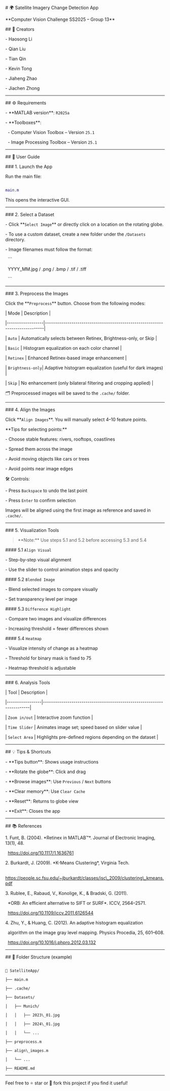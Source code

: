 \# 🌍 Satellite Imagery Change Detection App  

\*\*Computer Vision Challenge SS2025 – Group 13\*\*



\## 👥 Creators

\- Haosong Li  

\- Qian Liu  

\- Tian Qin  

\- Kevin Tong  

\- Jiaheng Zhao  

\- Jiachen Zhong  



---



\## ⚙️ Requirements

\- \*\*MATLAB version\*\*: `R2025a`

\- \*\*Toolboxes\*\*:

&nbsp; - Computer Vision Toolbox – Version `25.1`

&nbsp; - Image Processing Toolbox – Version `25.1`



---



\## 📖 User Guide



\### 1. Launch the App

Run the main file:

```matlab

main.m

```

This opens the interactive GUI.



---



\### 2. Select a Dataset

\- Click \*\*`Select Image`\*\* or directly click on a location on the rotating globe.

\- To use a custom dataset, create a new folder under the `/Datasets` directory.

\- Image filenames must follow the format:

&nbsp; ```

&nbsp; YYYY\_MM.jpg / .png / .bmp / .tif / .tiff

&nbsp; ```



---



\### 3. Preprocess the Images  

Click the \*\*`Preprocess`\*\* button. Choose from the following modes:



| Mode             | Description                                                                 |

|------------------|-----------------------------------------------------------------------------|

| `Auto`           | Automatically selects between Retinex, Brightness-only, or Skip             |

| `Basic`          | Histogram equalization on each color channel                                |

| `Retinex`        | Enhanced Retinex-based image enhancement                                     |

| `Brightness-only`| Adaptive histogram equalization (useful for dark images)                    |

| `Skip`           | No enhancement (only bilateral filtering and cropping applied)              |



🗂 Preprocessed images will be saved to the `.cache/` folder.



---



\### 4. Align the Images  

Click \*\*`Align Images`\*\*. You will manually select 4–10 feature points.



\*\*Tips for selecting points:\*\*

\- Choose stable features: rivers, rooftops, coastlines  

\- Spread them across the image  

\- Avoid moving objects like cars or trees  

\- Avoid points near image edges  



🛠 Controls:

\- Press `Backspace` to undo the last point  

\- Press `Enter` to confirm selection  



Images will be aligned using the first image as reference and saved in `.cache/`.



---



\### 5. Visualization Tools



> \*\*Note:\*\* Use steps 5.1 and 5.2 before accessing 5.3 and 5.4



\#### 5.1 `Align Visual`

\- Step-by-step visual alignment

\- Use the slider to control animation steps and opacity



\#### 5.2 `Blended Image`

\- Blend selected images to compare visually

\- Set transparency level per image



\#### 5.3 `Difference Highlight`

\- Compare two images and visualize differences

\- Increasing threshold = fewer differences shown



\#### 5.4 `Heatmap`

\- Visualize intensity of change as a heatmap  

\- Threshold for binary mask is fixed to 75  

\- Heatmap threshold is adjustable



---



\### 6. Analysis Tools



| Tool            | Description                                                           |

|-----------------|-----------------------------------------------------------------------|

| `Zoom in/out`   | Interactive zoom function                                             |

| `Time Slider`   | Animates image set; speed based on slider value                      |

| `Select Area`   | Highlights pre-defined regions depending on the dataset              |



---



\## 💡 Tips \& Shortcuts



\- \*\*Tips button\*\*: Shows usage instructions

\- \*\*Rotate the globe\*\*: Click and drag

\- \*\*Browse images\*\*: Use `Previous` / `Next` buttons

\- \*\*Clear memory\*\*: Use `Clear Cache`

\- \*\*Reset\*\*: Returns to globe view

\- \*\*Exit\*\*: Closes the app



---



\## 📚 References



1\. Funt, B. (2004). \*Retinex in MATLAB™\*. Journal of Electronic Imaging, 13(1), 48.  

&nbsp;  https://doi.org/10.1117/1.1636761



2\. Burkardt, J. (2009). \*K-Means Clustering\*, Virginia Tech.  

&nbsp;  https://people.sc.fsu.edu/~jburkardt/classes/isc\_2009/clustering\_kmeans.pdf



3\. Rublee, E., Rabaud, V., Konolige, K., \& Bradski, G. (2011).  

&nbsp;  \*ORB: An efficient alternative to SIFT or SURF\*. ICCV, 2564–2571.  

&nbsp;  https://doi.org/10.1109/iccv.2011.6126544


4\. Zhu, Y., & Huang, C. (2012). An adaptive histogram equalization 

&nbsp; algorithm on the image gray level mapping. Physics Procedia, 25, 601–608. 

&nbsp; https://doi.org/10.1016/j.phpro.2012.03.132 



---



\## 📂 Folder Structure (example)

```

📁 SatelliteApp/

├── main.m

├── .cache/

├── Datasets/

│   ├── Munich/

│   │   ├── 2023\_01.jpg

│   │   ├── 2024\_01.jpg

│   │   └── ...

├── preprocess.m

├── align\_images.m

│   └── ...

├── README.md

```



---



Feel free to ⭐ star or 🍴 fork this project if you find it useful!



